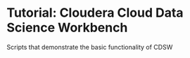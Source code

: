 # Tutorial: Cloudera Cloud Data Science Workbench

Scripts that demonstrate the basic functionality of CDSW

